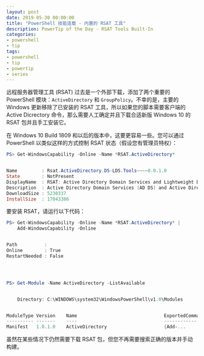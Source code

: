 ```yaml
---
layout: post
date: 2019-05-30 00:00:00
title: "PowerShell 技能连载 - 内置的 RSAT 工具"
description: PowerTip of the Day - RSAT Tools Built-In
categories:
- powershell
- tip
tags:
- powershell
- tip
- powertip
- series
---
```

远程服务器管理工具 (RSAT) 过去是一个外部下载，添加了两个重要的 PowerShell 模块：`ActiveDirectory` 和 `GroupPolicy`。不幸的是，主要的 Windows 更新移除了已安装的 RSAT 工具，所以如果您的脚本需要客户端的 Active Dicrectory 命令，那么需要人工确定并且下载合适新版 Windows 10 的 RSAT 包并且手工安装它。

在 Windows 10 Build 1809 和以后的版本中，这要更容易一些。您可以通过 PowerShell 以类似这样的方式控制 RSAT 状态（假设您有管理员特权）：

```powershell
PS> Get-WindowsCapability -Online -Name *RSAT.ActiveDirectory*


Name         : Rsat.ActiveDirectory.DS-LDS.Tools~~~~0.0.1.0
State        : NotPresent
DisplayName  : RSAT: Active Directory Domain Services and Lightweight Directory Services Tools
Description  : Active Directory Domain Services (AD DS) and Active Directory Lightweight Directory Services (AD LDS) Tools include snap-ins and command-line tools for remotely managing AD DS and AD LDS on Windows Server.
DownloadSize : 5230337
InstallSize  : 17043386
```

要安装 RSAT，请运行以下代码：

```powershell
PS> Get-WindowsCapability -Online -Name *RSAT.ActiveDirectory* |
    Add-WindowsCapability -Online


Path          :
Online        : True
RestartNeeded : False




PS> Get-Module -Name ActiveDirectory -ListAvailable


    Directory: C:\WINDOWS\system32\WindowsPowerShell\v1.0\Modules


ModuleType Version    Name                                ExportedCommands
---------- -------    ----                                ----------------
Manifest   1.0.1.0    ActiveDirectory                     {Add-...
```

虽然在某些情况下仍然需要下载 RSAT 包，但您不再需要搜索正确的版本并手动构建。

<!--本文国际来源：[RSAT Tools Built-In](https://community.idera.com/database-tools/powershell/powertips/b/tips/posts/rsat-tools-built-in)-->

